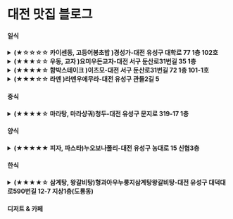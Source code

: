 # 대전 맛집 블로그


#### 일식

<details>
  <summary><b>(★☆☆☆☆ 카이센동, 고등어봉초밥 )경성가-대전 유성구 대학로 77 1층 102호</b></summary>
  <div markdown="1">
    <ul>
      <li> 밥이 상당히 질다. 회는 맛있지만, 회는 맛없기 어렵다. The rice is very tough. The sashimi is tasty, but it's hard for it to be not delicious. </li>
      <img src="./asset/photo.jpeg" width=70%>
      <img src="./asset/photo1.jpeg" width=70%>
    </ul>
  </div>
</details>

<details>
  <summary><b>(★★★☆☆ 우동, 교자 )요미우돈교자-대전 서구 둔산로31번길 35 1층</b></summary>
  <div markdown="1">
    <ul>
      <li> 우동과 같이 나오는 소스 모두 맛이 보통이었다. 만두는 맛있었으나, 비비고 왕교자와 맛이 비슷하다. 만약 이 식당이 집과 가까우면 한두번 가겠지만, 그렇지 않다면 가지 않을 것이다. The taste of the udon and its sauce was average. The dumplings were good, but their taste was similar to Bibigo's large dumplings. If this restaurant were close to my home, I would go there occasionally; otherwise, I would not.</li>
      <img src="./asset/imgimg.jpeg" width=70%>
      <img src="./asset/imgimg2.jpeg" width=70%>
      <img src="./asset/imgimg3.jpeg" width=70%>
    </ul>
  </div>
</details>

<details>
  <summary><b>(★★★★☆ 함박스테이크 )이츠모-대전 서구 둔산로31번길 72 1층 101-1호</b></summary>
  <div markdown="1">
    <ul>
      <li>한국에서 먹어본 함박중 맛있는 편이었다. 하지만  나는 함박 싫어한다.</li>
      <img src="./asset/meat1.jpeg" width=70%>
      <img src="./asset/meat2.jpeg" width=70%>
      <img src="./asset/meat3.jpeg" width=70%>
    </ul>
  </div>
</details>

<details>
  <summary><b>(★★★☆☆ 라멘 )라멘우에무라-대전 유성구 관들2길 5</b></summary>
  <div markdown="1">
    <ul>
      <li>평범한 탄탄멘, 마제소바, 그리고 라멘. 하지만 양은 많다.</li>
      <img src="./asset/ramen.jpeg" width=70%>
      <img src="./asset/ramen2.jpeg" width=70%>
      <img src="./asset/ramen3.jpeg" width=70%>
    </ul>
  </div>
</details>

#### 중식

<details>
  <summary><b>(★★★★☆ 마라탕, 마라샹궈)청두-대전 유성구 문지로 319-17 1층</b></summary>
  <div markdown="1">
    <ul>
      <li>마라샹궈하면 딱 떠오르는 그 맛. 한국에서 먹어본 마라샹궈중 3위 안에 든다. 나머지 메뉴들도 맛있어서 술먹으로 가면 좋을것 같다.</li>
      <img src="./asset/mara.jpeg" width=70%>
      <img src="./asset/mara2.jpeg" width=70%>
    </ul>
  </div>
</details>

#### 양식

<details>
  <summary><b>(★★★★★ 피자, 파스타)누오보나폴리-대전 유성구 농대로 15 신협3층</b></summary>
  <div markdown="1">
    <ul>
      <li>-태어나서 먹은 음식중 가장 맛있었음. (하지만 주변 친구들중 많은 사람들이 짜다는 평가가 많았음. 참고바람). The food I've had here is the most delicious I've ever tasted in my life. However, it's worth noting that many of my friends found the dishes to be too salty. </li>
      <img src="./asset/pizza.jpeg" width=70%>
    </ul>
  </div>
</details>

#### 한식

<details>
  <summary><b>(★★★★☆ 삼계탕, 왕갈비탕)형과아우누룽지삼계탕왕갈비탕-대전 유성구 대덕대로590번길 12-7 지상1층(도룡동)</b></summary>
  <div markdown="1">
    <ul>
      <li> 삼계탕맛이 다 거기서 거기긴 한데, 실망스러운 삼계탕 맛은 아니다.</li>
      <img src="./asset/pizza.jpeg" width=70%>
    </ul>
  </div>
</details>

#### 디저트 & 카페

